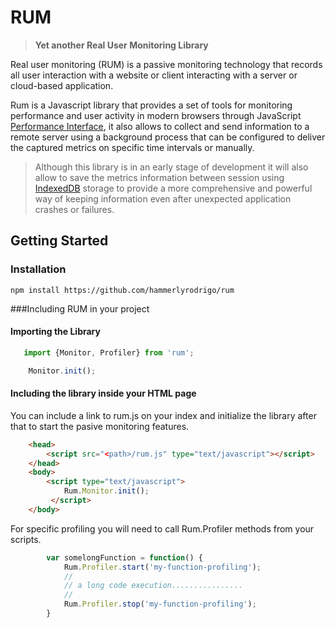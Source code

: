 
# RUM
> **Yet another Real User Monitoring Library**

Real user monitoring (RUM) is a passive monitoring technology that records all user interaction with a website or client interacting with a server or cloud-based application.

Rum is a Javascript library that provides a set of tools for monitoring performance and user activity in modern browsers through JavaScript [Performance Interface](https://developer.mozilla.org/en-US/docs/Web/API/Performance), it also allows to collect and send information to a remote server using a background process that can be configured to deliver the captured metrics on specific time intervals or manually.

> Although this library is in an early stage of development it will also allow to save the metrics information between session using [IndexedDB](https://developer.mozilla.org/en-US/docs/Web/API/IndexedDB_API/Using_IndexedDB) storage to provide a more comprehensive and powerful way of keeping information even after unexpected application crashes or failures.

## Getting Started
### Installation

    npm install https://github.com/hammerlyrodrigo/rum

###Including RUM in your project

#### Importing the Library
```javascript
   import {Monitor, Profiler} from 'rum';

	Monitor.init();
```
#### Including the library inside your HTML  page

You can include a link to rum.js on your index and initialize the library after that to start the pasive monitoring features.

```html
    <head>
	    <script src="<path>/rum.js" type="text/javascript"></script>
    </head>
    <body>
	    <script type="text/javascript">
		    Rum.Monitor.init();
		 </script>
    </body>
```

For specific profiling you will need to call Rum.Profiler methods from your scripts.

```javascript
        var somelongFunction = function() {
		    Rum.Profiler.start('my-function-profiling');
		    //
		    // a long code execution................
		    //
		    Rum.Profiler.stop('my-function-profiling');
	    }
```
